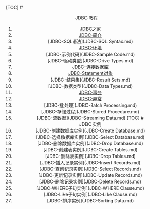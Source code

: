 [TOC]
#<center>JDBC 教程
1. [JDBC之家](JDBC-Home.md)
2. [JDBC-简介](JDBC-Introduction.md)
3. [JDBC-SQL语法](JDBC-SQL Syntax.md)
4. [JDBC-环境](JDBC-Environment.md)
5. [JDBC-示例代码](JDBC-Sample Code.md)
6. [JDBC-驱动类型](JDBC-Drive Types.md)
7. [JDBC-连接数据库](JDBC-Connections.md)
8. [JDBC-Statement对象](JDBC-Statements.md)
9. [JDBC-结果集](JDBC-Result Sets.md)
10. [JDBC-数据类型](JDBC-Data Types.md)
11. [JDBC-事务](JDBC-Transactions.md)
12. [JDBC-异常](JDBC-Exceptions.md)
13. [JDBC-批处理](JDBC-Batch Processing.md)
14. [JDBC-存储过程](JDBC-Stored Procedure.md)
15. [JDBC-流数据](JDBC-Streaming Data.md)
[TOC]
#<center>JDBC 实例
1. [JDBC-创建数据库实例](JDBC-Create Database.md)
2. [JDBC-选择数据库实例](JDBC-Select Database.md)
3. [JDBC-删除数据库实例](JDBC-Drop Database.md)
4. [JDBC-创建表实例](JDBC-Create Tables.md)
5. [JDBC-删除表实例](JDBC-Drop Tables.md)
6. [JDBC-插入记录实例](JDBC-Insert Records.md)
7. [JDBC-查询记录实例](JDBC-Select Records.md)
8. [JDBC-更新记录实例](JDBC-Update Records.md)
9. [JDBC-删除记录实例](JDBC-Delete Records.md)
10. [JDBC-WHERE子句实例](JDBC-WHERE Clause.md)
11. [JDBC-Like子句实例](JDBC-Like Clause.md)
12. [JDBC-排序实例](JDBC-Sorting Data.md)
